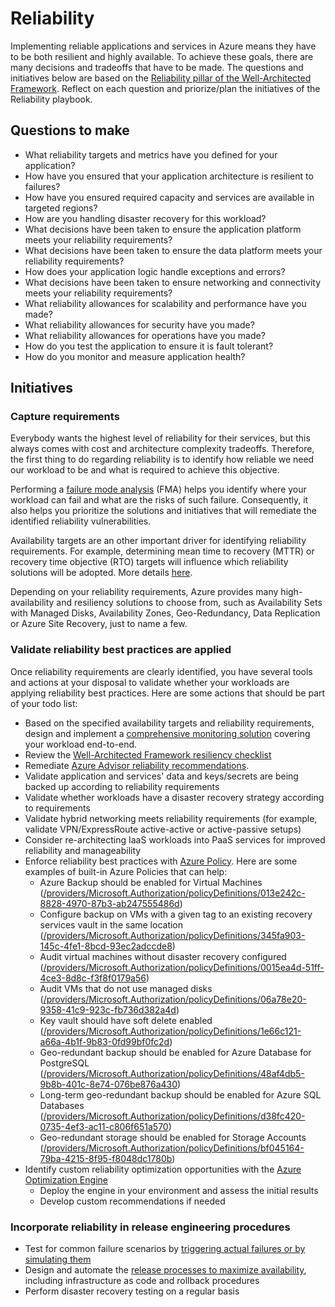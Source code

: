 # Reliability

Implementing reliable applications and services in Azure means they have to be both resilient and highly available. To achieve these goals, there are many decisions and tradeoffs that have to be made. The questions and initiatives below are based on the [Reliability pillar of the Well-Architected Framework](https://docs.microsoft.com/en-us/azure/architecture/framework/resiliency/overview). Reflect on each question and priorize/plan the initiatives of the Reliability playbook.

## Questions to make

* What reliability targets and metrics have you defined for your application?
* How have you ensured that your application architecture is resilient to failures?
* How have you ensured required capacity and services are available in targeted regions?
* How are you handling disaster recovery for this workload?
* What decisions have been taken to ensure the application platform meets your reliability requirements?
* What decisions have been taken to ensure the data platform meets your reliability requirements?
* How does your application logic handle exceptions and errors?
* What decisions have been taken to ensure networking and connectivity meets your reliability requirements?
* What reliability allowances for scalability and performance have you made?
* What reliability allowances for security have you made?
* What reliability allowances for operations have you made?
* How do you test the application to ensure it is fault tolerant?
* How do you monitor and measure application health?

## Initiatives

### Capture requirements

Everybody wants the highest level of reliability for their services, but this always comes with cost and architecture complexity tradeoffs. Therefore, the first thing to do regarding reliability is to identify how reliable we need our workload to be and what is required to achieve this objective.

Performing a [failure mode analysis](https://docs.microsoft.com/en-us/azure/architecture/resiliency/failure-mode-analysis) (FMA) helps you identify where your workload can fail and what are the risks of such failure. Consequently, it also helps you prioritize the solutions and initiatives that will remediate the identified reliability vulnerabilities.

Availability targets are an other important driver for identifying reliability requirements. For example, determining mean time to recovery (MTTR) or recovery time objective (RTO) targets will influence which reliability solutions will be adopted. More details [here](https://docs.microsoft.com/en-us/azure/architecture/framework/resiliency/overview#define-requirements).

Depending on your reliability requirements, Azure provides many high-availability and resiliency solutions to choose from, such as Availability Sets with Managed Disks, Availability Zones, Geo-Redundancy, Data Replication or Azure Site Recovery, just to name a few.

### Validate reliability best practices are applied

Once reliability requirements are clearly identified, you have several tools and actions at your disposal to validate whether your workloads are applying reliability best practices. Here are some actions that should be part of your todo list:

* Based on the specified availability targets and reliability requirements, design and implement a [comprehensive monitoring solution](https://docs.microsoft.com/en-us/azure/azure-monitor/monitor-reference) covering your workload end-to-end.
* Review the [Well-Architected Framework resiliency checklist](https://docs.microsoft.com/en-us/azure/architecture/checklist/resiliency-per-service)
* Remediate [Azure Advisor reliability recommendations](https://docs.microsoft.com/en-us/azure/advisor/advisor-high-availability-recommendations).
* Validate application and services' data and keys/secrets are being backed up according to reliability requirements
* Validate whether workloads have a disaster recovery strategy according to requirements
* Validate hybrid networking meets reliability requirements (for example, validate VPN/ExpressRoute active-active or active-passive setups)
* Consider re-architecting IaaS workloads into PaaS services for improved reliability and manageability
* Enforce reliability best practices with [Azure Policy](https://docs.microsoft.com/en-us/azure/governance/policy/overview). Here are some examples of built-in Azure Policies that can help:
    * Azure Backup should be enabled for Virtual Machines ([/providers/Microsoft.Authorization/policyDefinitions/013e242c-8828-4970-87b3-ab247555486d](https://portal.azure.com/#blade/Microsoft_Azure_Policy/PolicyDetailBlade/definitionId/%2Fproviders%2FMicrosoft.Authorization%2FpolicyDefinitions%2F013e242c-8828-4970-87b3-ab247555486d))
    * Configure backup on VMs with a given tag to an existing recovery services vault in the same location ([/providers/Microsoft.Authorization/policyDefinitions/345fa903-145c-4fe1-8bcd-93ec2adccde8](https://portal.azure.com/#blade/Microsoft_Azure_Policy/PolicyDetailBlade/definitionId/%2Fproviders%2FMicrosoft.Authorization%2FpolicyDefinitions%2F345fa903-145c-4fe1-8bcd-93ec2adccde8))
    * Audit virtual machines without disaster recovery configured ([/providers/Microsoft.Authorization/policyDefinitions/0015ea4d-51ff-4ce3-8d8c-f3f8f0179a56](https://portal.azure.com/#blade/Microsoft_Azure_Policy/PolicyDetailBlade/definitionId/%2Fproviders%2FMicrosoft.Authorization%2FpolicyDefinitions%2F0015ea4d-51ff-4ce3-8d8c-f3f8f0179a56))
    * Audit VMs that do not use managed disks ([/providers/Microsoft.Authorization/policyDefinitions/06a78e20-9358-41c9-923c-fb736d382a4d](https://portal.azure.com/#blade/Microsoft_Azure_Policy/PolicyDetailBlade/definitionId/%2Fproviders%2FMicrosoft.Authorization%2FpolicyDefinitions%2F06a78e20-9358-41c9-923c-fb736d382a4d))
    * Key vault should have soft delete enabled ([/providers/Microsoft.Authorization/policyDefinitions/1e66c121-a66a-4b1f-9b83-0fd99bf0fc2d](https://portal.azure.com/#blade/Microsoft_Azure_Policy/PolicyDetailBlade/definitionId/%2Fproviders%2FMicrosoft.Authorization%2FpolicyDefinitions%2F1e66c121-a66a-4b1f-9b83-0fd99bf0fc2d))    
    * Geo-redundant backup should be enabled for Azure Database for PostgreSQL ([/providers/Microsoft.Authorization/policyDefinitions/48af4db5-9b8b-401c-8e74-076be876a430](https://portal.azure.com/#blade/Microsoft_Azure_Policy/PolicyDetailBlade/definitionId/%2Fproviders%2FMicrosoft.Authorization%2FpolicyDefinitions%2F48af4db5-9b8b-401c-8e74-076be876a430))    
    * Long-term geo-redundant backup should be enabled for Azure SQL Databases ([/providers/Microsoft.Authorization/policyDefinitions/d38fc420-0735-4ef3-ac11-c806f651a570](https://portal.azure.com/#blade/Microsoft_Azure_Policy/PolicyDetailBlade/definitionId/%2Fproviders%2FMicrosoft.Authorization%2FpolicyDefinitions%2Fd38fc420-0735-4ef3-ac11-c806f651a570))    
    * Geo-redundant storage should be enabled for Storage Accounts ([/providers/Microsoft.Authorization/policyDefinitions/bf045164-79ba-4215-8f95-f8048dc1780b](https://portal.azure.com/#blade/Microsoft_Azure_Policy/PolicyDetailBlade/definitionId/%2Fproviders%2FMicrosoft.Authorization%2FpolicyDefinitions%2Fbf045164-79ba-4215-8f95-f8048dc1780b))
* Identify custom reliability optimization opportunities with the [Azure Optimization Engine](https://github.com/helderpinto/AzureOptimizationEngine)
    * Deploy the engine in your environment and assess the initial results
    * Develop custom recommendations if needed

### Incorporate reliability in release engineering procedures

* Test for common failure scenarios by [triggering actual failures or by simulating them](https://docs.microsoft.com/en-us/azure/architecture/framework/resiliency/testing)
* Design and automate the [release processes to maximize availability](https://docs.microsoft.com/en-us/azure/architecture/framework/resiliency/overview#deploy-the-application-consistently), including infrastructure as code and rollback procedures
* Perform disaster recovery testing on a regular basis

